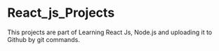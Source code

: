 # React_js_Projects

This projects are part of Learning React Js, Node.js and uploading it to Github by git commands.
